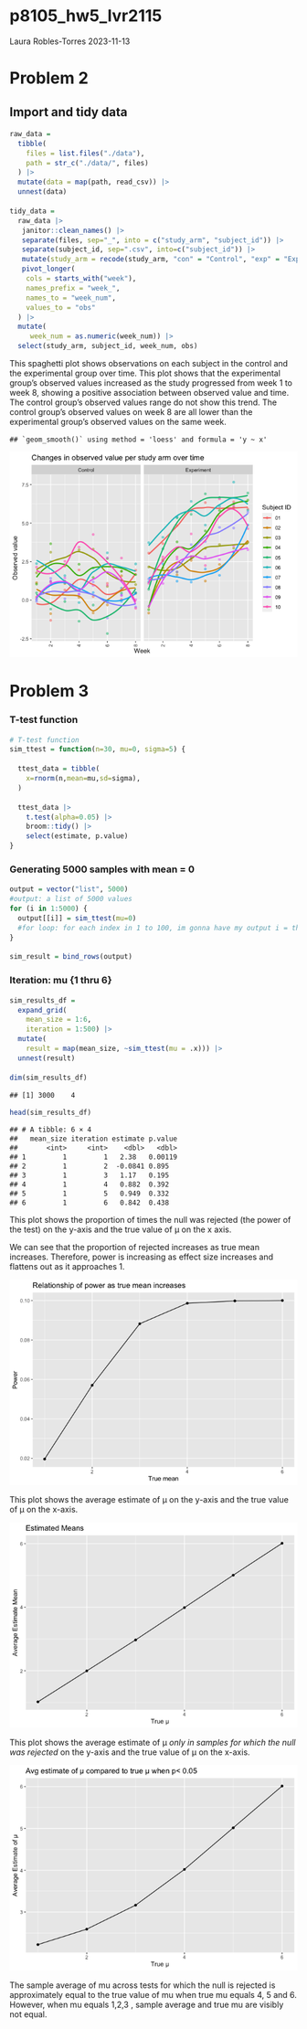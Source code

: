 p8105_hw5_lvr2115
================
Laura Robles-Torres
2023-11-13

# Problem 2

## Import and tidy data

``` r
raw_data = 
  tibble(
    files = list.files("./data"),
    path = str_c("./data/", files)
  ) |>
  mutate(data = map(path, read_csv)) |>
  unnest(data) 

tidy_data =
  raw_data |> 
   janitor::clean_names() |> 
   separate(files, sep="_", into = c("study_arm", "subject_id")) |>
   separate(subject_id, sep=".csv", into=c("subject_id")) |>
   mutate(study_arm = recode(study_arm, "con" = "Control", "exp" = "Experiment")) |>
   pivot_longer(
    cols = starts_with("week"),
    names_prefix = "week_",
    names_to = "week_num",
    values_to = "obs"
  ) |>
  mutate(
     week_num = as.numeric(week_num)) |>
  select(study_arm, subject_id, week_num, obs)
```

This spaghetti plot shows observations on each subject in the control
and the experimental group over time. This plot shows that the
experimental group’s observed values increased as the study progressed
from week 1 to week 8, showing a positive association between observed
value and time. The control group’s observed values range do not show
this trend. The control group’s observed values on week 8 are all lower
than the experimental group’s observed values on the same week.

    ## `geom_smooth()` using method = 'loess' and formula = 'y ~ x'

![](p8105_hw5_lvr2115_files/figure-gfm/plot-1.png)<!-- -->

# Problem 3

### T-test function

``` r
# T-test function
sim_ttest = function(n=30, mu=0, sigma=5) {
  
  ttest_data = tibble(
    x=rnorm(n,mean=mu,sd=sigma),
  )

  ttest_data |>
    t.test(alpha=0.05) |>
    broom::tidy() |>
    select(estimate, p.value)
}
```

### Generating 5000 samples with mean = 0

``` r
output = vector("list", 5000) 
#output: a list of 5000 values
for (i in 1:5000) {
  output[[i]] = sim_ttest(mu=0) 
  #for loop: for each index in 1 to 100, im gonna have my output i = the simttest of mu=0
}

sim_result = bind_rows(output)
```

### Iteration: mu {1 thru 6}

``` r
sim_results_df =
  expand_grid(
    mean_size = 1:6,
    iteration = 1:500) |>
  mutate(
    result = map(mean_size, ~sim_ttest(mu = .x))) |>
  unnest(result)

dim(sim_results_df)
```

    ## [1] 3000    4

``` r
head(sim_results_df)
```

    ## # A tibble: 6 × 4
    ##   mean_size iteration estimate p.value
    ##       <int>     <int>    <dbl>   <dbl>
    ## 1         1         1   2.38   0.00119
    ## 2         1         2  -0.0841 0.895  
    ## 3         1         3   1.17   0.195  
    ## 4         1         4   0.882  0.392  
    ## 5         1         5   0.949  0.332  
    ## 6         1         6   0.842  0.438

This plot shows the proportion of times the null was rejected (the power
of the test) on the y-axis and the true value of μ on the x axis.

We can see that the proportion of rejected increases as true mean
increases. Therefore, power is increasing as effect size increases and
flattens out as it approaches 1.

![](p8105_hw5_lvr2115_files/figure-gfm/power%20and%20mu%20plot-1.png)<!-- -->

This plot shows the average estimate of μ on the y-axis and the true
value of μ on the x-axis.

![](p8105_hw5_lvr2115_files/figure-gfm/avg%20estimate%20and%20true%20mu%20plot-1.png)<!-- -->

This plot shows the average estimate of μ *only in samples for which the
null was rejected* on the y-axis and the true value of μ on the x-axis.

![](p8105_hw5_lvr2115_files/figure-gfm/avg%20estimate%20and%20tru%20mu%20only%20rejected%20plot-1.png)<!-- -->

The sample average of mu across tests for which the null is rejected is
approximately equal to the true value of mu when true mu equals 4, 5 and
6. However, when mu equals 1,2,3 , sample average and true mu are
visibly not equal.
